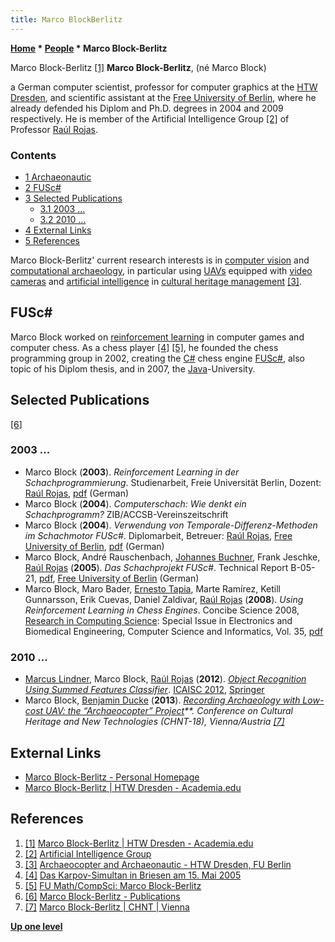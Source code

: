 ```yaml
---
title: Marco BlockBerlitz
---
```

**[Home](Home "Home") \* [People](People "People") \* Marco Block-Berlitz**



 [](https://htw-dresden.academia.edu/MarcoBlockBerlitz) Marco Block-Berlitz <a id="cite-note-1" href="#cite-ref-1">[1]</a> 
**Marco Block-Berlitz**, (né Marco Block)   
 
a German computer scientist, professor for computer graphics at the [HTW Dresden](https://de.wikipedia.org/wiki/Hochschule_f%C3%BCr_Technik_und_Wirtschaft_Dresden), and scientific assistant at the [Free University of Berlin](Free_University_of_Berlin "Free University of Berlin"), where he already defended his Diplom and Ph.D. degrees in 2004 and 2009 respectively. 
He is member of the Artificial Intelligence Group <a id="cite-note-2" href="#cite-ref-2">[2]</a> of Professor [Raúl Rojas](Ra%C3%BAl_Rojas "Raúl Rojas"). 



### Contents


* [1 Archaeonautic](#archaeonautic)
* [2 FUSc#](#fusc.23)
* [3 Selected Publications](#selected-publications)
	+ [3.1 2003 ...](#2003-...)
	+ [3.2 2010 ...](#2010-...)
* [4 External Links](#external-links)
* [5 References](#references)






Marco Block-Berlitz' current research interests is in [computer vision](https://en.wikipedia.org/wiki/Computer_vision) and [computational archaeology](https://en.wikipedia.org/wiki/Computational_archaeology), in particular using [UAVs](https://en.wikipedia.org/wiki/Unmanned_aerial_vehicle) equipped with [video cameras](https://en.wikipedia.org/wiki/Video_camera) and [artificial intelligence](Artificial_Intelligence "Artificial Intelligence") in [cultural heritage management](https://en.wikipedia.org/wiki/Cultural_heritage_management) <a id="cite-note-3" href="#cite-ref-3">[3]</a>.



## FUSc#


Marco Block worked on [reinforcement learning](Reinforcement_Learning "Reinforcement Learning") in computer games and computer chess. As a chess player <a id="cite-note-4" href="#cite-ref-4">[4]</a> <a id="cite-note-5" href="#cite-ref-5">[5]</a>, he founded the chess programming group in 2002, creating the [C#](C_sharp "C sharp") chess engine [FUSc#](FUSCsharp "FUSCsharp"), also topic of his Diplom thesis, and in 2007, the [Java](Java "Java")-University. 



## Selected Publications


<a id="cite-note-6" href="#cite-ref-6">[6]</a>



### 2003 ...


* Marco Block (**2003**). *Reinforcement Learning in der Schachprogrammierung*. Studienarbeit, Freie Universität Berlin, Dozent: [Raúl Rojas](Ra%C3%BAl_Rojas "Raúl Rojas"), [pdf](http://page.mi.fu-berlin.de/block/Skripte/Reinforcement.pdf) (German)
* Marco Block (**2004**). *Computerschach: Wie denkt ein Schachprogramm?* ZIB/ACCSB-Vereinszeitschrift
* Marco Block (**2004**). *Verwendung von Temporale-Differenz-Methoden im Schachmotor FUSc#*. Diplomarbeit, Betreuer: [Raúl Rojas](Ra%C3%BAl_Rojas "Raúl Rojas"), [Free University of Berlin](Free_University_of_Berlin "Free University of Berlin"), [pdf](http://page.mi.fu-berlin.de/block/Skripte/diplomarbeit.pdf) (German)
* Marco Block, André Rauschenbach, [Johannes Buchner](index.php?title=Johannes_Buchner&action=edit&redlink=1 "Johannes Buchner (page does not exist)"), Frank Jeschke, [Raúl Rojas](Ra%C3%BAl_Rojas "Raúl Rojas") (**2005**). *Das Schachprojekt FUSc#*. Technical Report B-05-21, [pdf](http://dynamics.mi.fu-berlin.de/preprints/buchner-fusch-report.pdf), [Free University of Berlin](Free_University_of_Berlin "Free University of Berlin") (German)
* Marco Block, Maro Bader, [Ernesto Tapia](http://page.mi.fu-berlin.de/tapia/), Marte Ramírez, Ketill Gunnarsson, Erik Cuevas, Daniel Zaldivar, [Raúl Rojas](Ra%C3%BAl_Rojas "Raúl Rojas") (**2008**). *Using Reinforcement Learning in Chess Engines*. Concibe Science 2008, [Research in Computing Science](http://www.micai.org/rcs/): Special Issue in Electronics and Biomedical Engineering, Computer Science and Informatics, Vol. 35, [pdf](http://page.mi.fu-berlin.de/block/concibe2008.pdf)


### 2010 ...


* [Marcus Lindner](https://dblp.org/pers/hd/l/Lindner:Marcus), Marco Block, [Raúl Rojas](Ra%C3%BAl_Rojas "Raúl Rojas") (**2012**). *[Object Recognition Using Summed Features Classifier](https://link.springer.com/chapter/10.1007%2F978-3-642-29347-4_63)*. [ICAISC 2012](https://dblp.org/db/conf/icaisc/icaisc2012-1.html), [Springer](https://en.wikipedia.org/wiki/Springer_Science%2BBusiness_Media)
* Marco Block, [Benjamin Ducke](http://independent.academia.edu/BenjaminDucke) (**2013**). *[Recording Archaeology with Low-cost UAV: the “Archaeocopter” Project](https://www.chnt.at/archaeocopter/)\*\*. Conference on Cultural Heritage and New Technologies (CHNT-18), Vienna/Austria <a id="cite-note-7" href="#cite-ref-7">[7]</a>*


## External Links


* [Marco Block-Berlitz - Personal Homepage](http://page.mi.fu-berlin.de/block/)
* [Marco Block-Berlitz | HTW Dresden - Academia.edu](https://htw-dresden.academia.edu/MarcoBlockBerlitz)


## References


1. <a id="cite-ref-1" href="#cite-note-1">[1]</a> [Marco Block-Berlitz | HTW Dresden - Academia.edu](https://htw-dresden.academia.edu/MarcoBlockBerlitz)
2. <a id="cite-ref-2" href="#cite-note-2">[2]</a> [Artificial Intelligence Group](http://www.mi.fu-berlin.de/inf/groups/ag-ki/index.html)
3. <a id="cite-ref-3" href="#cite-note-3">[3]</a> [Archaeocopter and Archaeonautic - HTW Dresden, FU Berlin](http://www.archaeocopter.de/)
4. <a id="cite-ref-4" href="#cite-note-4">[4]</a> [Das Karpov-Simultan in Briesen am 15. Mai 2005](http://www.fvschach.de/2004_05/karpov-simultan.htm)
5. <a id="cite-ref-5" href="#cite-note-5">[5]</a> [FU Math/CompSci: Marco Block-Berlitz](http://page.mi.fu-berlin.de/block/schach.htm)
6. <a id="cite-ref-6" href="#cite-note-6">[6]</a> [Marco Block-Berlitz - Publications](http://page.mi.fu-berlin.de/block/publications.html)
7. <a id="cite-ref-7" href="#cite-note-7">[7]</a> [Marco Block-Berlitz | CHNT | Vienna](https://www.chnt.at/marco-block-berlitz/)

**[Up one level](People "People")**







 
